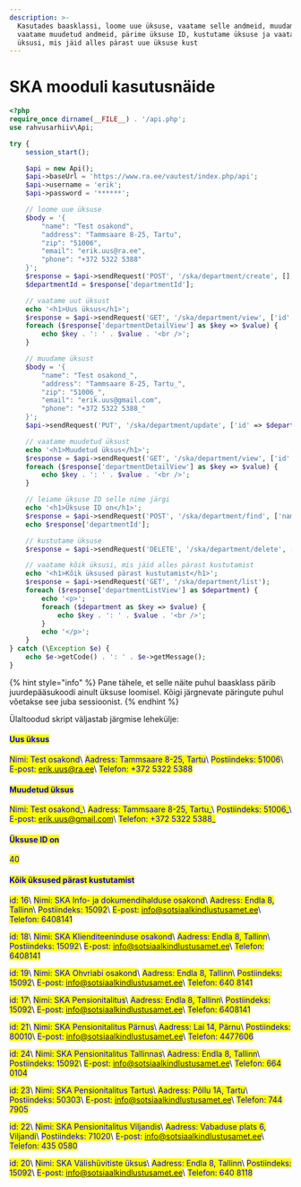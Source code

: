 ```yaml
---
description: >-
  Kasutades baasklassi, loome uue üksuse, vaatame selle andmeid, muudame neid,
  vaatame muudetud andmeid, pärime üksuse ID, kustutame üksuse ja vaatame kõiki
  üksusi, mis jäid alles pärast uue üksuse kust
---
```


# SKA mooduli kasutusnäide

```php
<?php
require_once dirname(__FILE__) . '/api.php';
use rahvusarhiiv\Api;

try {
    session_start();

    $api = new Api();
    $api->baseUrl = 'https://www.ra.ee/vautest/index.php/api';
    $api->username = 'erik';
    $api->password = '******';

    // loome uue üksuse
    $body = '{
        "name": "Test osakond",
        "address": "Tammsaare 8-25, Tartu",
        "zip": "51006",
        "email": "erik.uus@ra.ee",
        "phone": "+372 5322 5388"
    }';
    $response = $api->sendRequest('POST', '/ska/department/create', [], $body, true);
    $departmentId = $response['departmentId'];

    // vaatame uut üksust
    echo '<h1>Uus üksus</h1>';
    $response = $api->sendRequest('GET', '/ska/department/view', ['id' => $departmentId]);
    foreach ($response['departmentDetailView'] as $key => $value) {
        echo $key . ': ' . $value . '<br />';
    }

    // muudame üksust
    $body = '{
        "name": "Test osakond_",
        "address": "Tammsaare 8-25, Tartu_",
        "zip": "51006_",
        "email": "erik.uus@gmail.com",
        "phone": "+372 5322 5388_"
    }';
    $api->sendRequest('PUT', '/ska/department/update', ['id' => $departmentId], $body, true);

    // vaatame muudetud üksust
    echo '<h1>Muudetud üksus</h1>';
    $response = $api->sendRequest('GET', '/ska/department/view', ['id' => $departmentId]);
    foreach ($response['departmentDetailView'] as $key => $value) {
        echo $key . ': ' . $value . '<br />';
    }

    // leiame üksuse ID selle nime järgi
    echo '<h1>Üksuse ID on</h1>';
    $response = $api->sendRequest('POST', '/ska/department/find', ['name'=>'Test osakond_'], $body, true);
    echo $response['departmentId'];

    // kustutame üksuse
    $response = $api->sendRequest('DELETE', '/ska/department/delete', ['id' => $departmentId]);

    // vaatame kõik üksusi, mis jäid alles pärast kustutamist 
    echo '<h1>Kõik üksused pärast kustutamist</h1>';
    $response = $api->sendRequest('GET', '/ska/department/list');
    foreach ($response['departmentListView'] as $department) {
        echo '<p>';
        foreach ($department as $key => $value) {
            echo $key . ': ' . $value . '<br />';
        }
        echo '</p>';
    }
} catch (\Exception $e) {
    echo $e->getCode() . ': ' . $e->getMessage();
}

```

{% hint style="info" %}
Pane tähele, et selle näite puhul baasklass pärib juurdepääsukoodi ainult üksuse loomisel. Kõigi järgnevate päringute puhul võetakse see juba sessioonist.
{% endhint %}

Ülaltoodud skript väljastab järgmise lehekülje:

#### <mark style="color:blue;">Uus üksus</mark>

<mark style="color:blue;">Nimi: Test osakond</mark>\ <mark style="color:blue;">Aadress: Tammsaare 8-25, Tartu</mark>\ <mark style="color:blue;">Postiindeks: 51006</mark>\ <mark style="color:blue;">E-post: erik.uus@ra.ee</mark>\ <mark style="color:blue;">Telefon: +372 5322 5388</mark>

#### <mark style="color:blue;">Muudetud üksus</mark>

<mark style="color:blue;">Nimi: Test osakond\_</mark>\ <mark style="color:blue;">Aadress: Tammsaare 8-25, Tartu\_</mark>\ <mark style="color:blue;">Postiindeks: 51006\_</mark>\ <mark style="color:blue;">E-post: erik.uus@gmail.com</mark>\ <mark style="color:blue;">Telefon: +372 5322 5388\_</mark>

#### <mark style="color:blue;">Üksuse ID on</mark>

<mark style="color:blue;">40</mark>

#### <mark style="color:blue;">Kõik üksused pärast kustutamist</mark>

<mark style="color:blue;">id: 16</mark>\ <mark style="color:blue;">Nimi: SKA Info- ja dokumendihalduse osakond</mark>\ <mark style="color:blue;">Aadress: Endla 8, Tallinn</mark>\ <mark style="color:blue;">Postiindeks: 15092</mark>\ <mark style="color:blue;">E-post: info@sotsiaalkindlustusamet.ee</mark>\ <mark style="color:blue;">Telefon: 6408141</mark>

<mark style="color:blue;">id: 18</mark>\ <mark style="color:blue;">Nimi: SKA Klienditeeninduse osakond</mark>\ <mark style="color:blue;">Aadress: Endla 8, Tallinn</mark>\ <mark style="color:blue;">Postiindeks: 15092</mark>\ <mark style="color:blue;">E-post: info@sotsiaalkindlustusamet.ee</mark>\ <mark style="color:blue;">Telefon: 6408141</mark>

<mark style="color:blue;">id: 19</mark>\ <mark style="color:blue;">Nimi: SKA Ohvriabi osakond</mark>\ <mark style="color:blue;">Aadress: Endla 8, Tallinn</mark>\ <mark style="color:blue;">Postiindeks: 15092</mark>\ <mark style="color:blue;">E-post: info@sotsiaalkindlustusamet.ee</mark>\ <mark style="color:blue;">Telefon: 640 8141</mark>

<mark style="color:blue;">id: 17</mark>\ <mark style="color:blue;">Nimi: SKA Pensionitalitus</mark>\ <mark style="color:blue;">Aadress: Endla 8, Tallinn</mark>\ <mark style="color:blue;">Postiindeks: 15092</mark>\ <mark style="color:blue;">E-post: info@sotsiaalkindlustusamet.ee</mark>\ <mark style="color:blue;">Telefon: 6408141</mark>

<mark style="color:blue;">id: 21</mark>\ <mark style="color:blue;">Nimi: SKA Pensionitalitus Pärnus</mark>\ <mark style="color:blue;">Aadress: Lai 14, Pärnu</mark>\ <mark style="color:blue;">Postiindeks: 80010</mark>\ <mark style="color:blue;">E-post: info@sotsiaalkindlustusamet.ee</mark>\ <mark style="color:blue;">Telefon: 4477606</mark>

<mark style="color:blue;">id: 24</mark>\ <mark style="color:blue;">Nimi: SKA Pensionitalitus Tallinnas</mark>\ <mark style="color:blue;">Aadress: Endla 8, Tallinn</mark>\ <mark style="color:blue;">Postiindeks: 15092</mark>\ <mark style="color:blue;">E-post: info@sotsiaalkindlustusamet.ee</mark>\ <mark style="color:blue;">Telefon: 664 0104</mark>

<mark style="color:blue;">id: 23</mark>\ <mark style="color:blue;">Nimi: SKA Pensionitalitus Tartus</mark>\ <mark style="color:blue;">Aadress: Põllu 1A, Tartu</mark>\ <mark style="color:blue;">Postiindeks: 50303</mark>\ <mark style="color:blue;">E-post: info@sotsiaalkindlustusamet.ee</mark>\ <mark style="color:blue;">Telefon: 744 7905</mark>

<mark style="color:blue;">id: 22</mark>\ <mark style="color:blue;">Nimi: SKA Pensionitalitus Viljandis</mark>\ <mark style="color:blue;">Aadress: Vabaduse plats 6, Viljandi</mark>\ <mark style="color:blue;">Postiindeks: 71020</mark>\ <mark style="color:blue;">E-post: info@sotsiaalkindlustusamet.ee</mark>\ <mark style="color:blue;">Telefon: 435 0580</mark>

<mark style="color:blue;">id: 20</mark>\ <mark style="color:blue;">Nimi: SKA Välishüvitiste üksus</mark>\ <mark style="color:blue;">Aadress: Endla 8, Tallinn</mark>\ <mark style="color:blue;">Postiindeks: 15092</mark>\ <mark style="color:blue;">E-post: info@sotsiaalkindlustusamet.ee</mark>\ <mark style="color:blue;">Telefon: 640 8118</mark>

